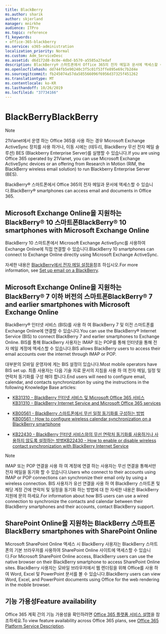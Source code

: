 ```yaml
---
title: BlackBerry
ms.author: sharik
author: skjerland
manager: mnirkhe
audience: ITPro
ms.topic: reference
f1_keywords:
- office-365-blackberry
ms.service: o365-administration
localization_priority: Normal
ms.custom: Adm_ServiceDesc
ms.assetid: d6d172d8-8c0e-4dbd-b570-a5585a27edaf
description: BlackBerry® 스마트폰에서 Office 365의 전자 메일과 문서에 액세스할 수 있습니다.
ms.openlocfilehash: dd744fb5e90240c3f5c01f53ffe895e69c7b2d4e
ms.sourcegitcommit: fb245074a57da585566096f6956d37325f451262
ms.translationtype: MT
ms.contentlocale: ko-KR
ms.lasthandoff: 10/26/2019
ms.locfileid: "37734166"
---
```

# <a name="blackberry"></a><span data-ttu-id="3060e-103">BlackBerry</span><span class="sxs-lookup"><span data-stu-id="3060e-103">BlackBerry</span></span>

> [!NOTE]
> <span data-ttu-id="3060e-104">21Vianet에서 운영 하는 Office 365을 사용 하는 경우 Microsoft Exchange ActiveSync 장치를 사용 하거나, 이동 시에는 (테두리, BlackBerry 무선 전자 메일 솔루션) BES (Blackberry Enterprise Server)를 실행할 수 있습니다.</span><span class="sxs-lookup"><span data-stu-id="3060e-104">If you are using Office 365 operated by 21Vianet, you can use Microsoft Exchange ActiveSync devices or an offering from Research in Motion (RIM, the BlackBerry wireless email solution) to run Blackberry Enterprise Server (BES).</span></span> 
  
<span data-ttu-id="3060e-105">BlackBerry® 스마트폰에서 Office 365의 전자 메일과 문서에 액세스할 수 있습니다.</span><span class="sxs-lookup"><span data-stu-id="3060e-105">BlackBerry® smartphones can access email and documents in Office 365.</span></span>
  
## <a name="blackberry-10-smartphones-with-microsoft-exchange-online"></a><span data-ttu-id="3060e-106">Microsoft Exchange Online을 지원하는 BlackBerry® 10 스마트폰</span><span class="sxs-lookup"><span data-stu-id="3060e-106">BlackBerry® 10 smartphones with Microsoft Exchange Online</span></span>

<span data-ttu-id="3060e-107">BlackBerry 10 스마트폰에서 Microsoft Exchange ActiveSync를 사용하여 Exchange Online에 직접 연결할 수 있습니다.</span><span class="sxs-lookup"><span data-stu-id="3060e-107">BlackBerry 10 smartphones can connect to Exchange Online directly using Microsoft Exchange ActiveSync.</span></span>
  
<span data-ttu-id="3060e-108">자세한 내용은 [BlackBerry에서 전자 메일 설정을](https://go.microsoft.com/fwlink/?linkid=863394)참조 하십시오.</span><span class="sxs-lookup"><span data-stu-id="3060e-108">For more information, see [Set up email on a BlackBerry](https://go.microsoft.com/fwlink/?linkid=863394).</span></span>
  
## <a name="blackberry-7-and-earlier-smartphones-with-microsoft-exchange-online"></a><span data-ttu-id="3060e-109">Microsoft Exchange Online을 지원하는 BlackBerry® 7 이하 버전의 스마트폰</span><span class="sxs-lookup"><span data-stu-id="3060e-109">BlackBerry® 7 and earlier smartphones with Microsoft Exchange Online</span></span>

<span data-ttu-id="3060e-110">BlackBerry® 인터넷 서비스 (BIS)를 사용 하 여 BlackBerry 7 및 이전 스마트폰를 Exchange Online에 연결할 수 있습니다.</span><span class="sxs-lookup"><span data-stu-id="3060e-110">You can use the BlackBerry® Internet Service (BIS) to connect BlackBerry 7 and earlier smartphones to Exchange Online.</span></span> <span data-ttu-id="3060e-111">BIS를 통해 BlackBerry 사용자는 IMAP 또는 POP를 통해 인터넷을 통해 전자 메일 계정에 액세스할 수 있습니다.</span><span class="sxs-lookup"><span data-stu-id="3060e-111">BIS allows BlackBerry users to access their email accounts over the internet through IMAP or POP.</span></span>
  
<span data-ttu-id="3060e-112">대부분의 모바일 운영자에 게는 BIS 설정이 있습니다.</span><span class="sxs-lookup"><span data-stu-id="3060e-112">Most mobile operators have BIS set up.</span></span> <span data-ttu-id="3060e-113">최종 사용자는 다음 기술 자료 문서의 지침을 사용 하 여 전자 메일, 일정 및 연락처 동기화를 구성 해야 합니다.</span><span class="sxs-lookup"><span data-stu-id="3060e-113">End users will need to configure email, calendar, and contacts synchronization by using the instructions in the following Knowledge Base articles:</span></span>
  
- [<span data-ttu-id="3060e-114">KB31310 - BlackBerry 인터넷 서비스 및 Microsoft Office 365 서비스</span><span class="sxs-lookup"><span data-stu-id="3060e-114">KB31310 - BlackBerry Internet Service and Microsoft Office 365 services</span></span>](https://go.microsoft.com/fwlink/?LinkID=826158&amp;clcid=0x409)
    
- [<span data-ttu-id="3060e-115">KB00561 - BlackBerry 스마트폰에서 무선 일정 동기화를 구성하는 방법</span><span class="sxs-lookup"><span data-stu-id="3060e-115">KB00561 - How to configure wireless calendar synchronization on a BlackBerry smartphone</span></span>](https://go.microsoft.com/fwlink/?LinkID=826160&amp;clcid=0x409)
    
- [<span data-ttu-id="3060e-116">KB22430 - BlackBerry 인터넷 서비스와의 무선 연락처 동기화를 사용하거나 사용하지 않도록 설정하는 방법</span><span class="sxs-lookup"><span data-stu-id="3060e-116">KB22430 - How to enable or disable wireless contact synchronization with BlackBerry Internet Service</span></span>](https://go.microsoft.com/fwlink/?LinkID=826161&amp;clcid=0x409)
    
> [!NOTE]
> <span data-ttu-id="3060e-117">IMAP 또는 POP 연결을 사용 하 여 계정에 연결 하는 사용자는 무선 연결을 통해서만 전자 메일을 동기화 할 수 있습니다.</span><span class="sxs-lookup"><span data-stu-id="3060e-117">Users who connect to their accounts using IMAP or POP connections can synchronize their email only by using a wireless connection.</span></span> <span data-ttu-id="3060e-118">BIS 사용자가 유선 연결을 사용 하 여 BlackBerry 스마트폰 및 해당 계정 간에 연락처 및 일정을 동기화 하는 방법에 대 한 자세한 내용은 BlackBerry 지원에 문의 하세요.</span><span class="sxs-lookup"><span data-stu-id="3060e-118">For information about how BIS users can use a wired connection to synchronize the contacts and calendar between their BlackBerry smartphones and their accounts, contact BlackBerry support.</span></span> 
  
## <a name="blackberry-smartphones-with-sharepoint-online"></a><span data-ttu-id="3060e-119">SharePoint Online을 지원하는 BlackBerry 스마트폰</span><span class="sxs-lookup"><span data-stu-id="3060e-119">BlackBerry smartphones with SharePoint Online</span></span>

<span data-ttu-id="3060e-120">Microsoft SharePoint Online 액세스 시 BlackBerry 사용자는 BlackBerry 스마트폰의 기본 브라우저를 사용하여 SharePoint Online 사이트에 액세스할 수 있습니다.</span><span class="sxs-lookup"><span data-stu-id="3060e-120">For Microsoft SharePoint Online access, BlackBerry users can use the native browser on their BlackBerry smartphone to access SharePoint Online sites.</span></span> <span data-ttu-id="3060e-121">BlackBerry 사용자는 모바일 브라우저에서 웹 렌더링을 위해 Office를 사용 하 여 Word, Excel 및 PowerPoint 문서를 볼 수 있습니다.</span><span class="sxs-lookup"><span data-stu-id="3060e-121">BlackBerry users can view Word, Excel, and PowerPoint documents using Office for the web rendering in the mobile browser.</span></span>
  
## <a name="feature-availability"></a><span data-ttu-id="3060e-122">기능 가용성</span><span class="sxs-lookup"><span data-stu-id="3060e-122">Feature availability</span></span>

<span data-ttu-id="3060e-123">Office 365 계획 간의 기능 가용성을 확인하려면 [Office 365 플랫폼 서비스 설명](office-365-platform-service-description.md)을 참조하세요.</span><span class="sxs-lookup"><span data-stu-id="3060e-123">To view feature availability across Office 365 plans, see [Office 365 Platform Service Description](office-365-platform-service-description.md).</span></span>
  